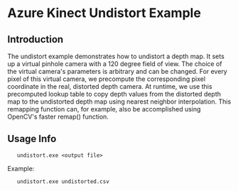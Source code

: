 # Azure Kinect Undistort Example

## Introduction

The undistort example demonstrates how to undistort a depth map. It sets up a virtual pinhole camera with a 120 degree 
field of view. The choice of the virtual camera's parameters is arbitrary and can be changed. For every pixel of this 
virtual camera, we precompute the corresponding pixel coordinate in the real, distorted depth camera. At runtime, we 
use this precomputed lookup table to copy depth values from the distorted depth map to the undistorted depth map using 
nearest neighbor interpolation. This remapping function can, for example, also be accomplished using OpenCV's faster 
remap() function.

## Usage Info

       undistort.exe <output file>

Example:

       undistort.exe undistorted.csv
